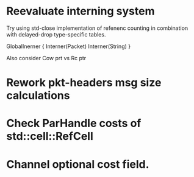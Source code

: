 # Reevaluate interning system

Try using std-close implementation of refenenc counting in
combination with delayed-drop type-specific tables.

GlobalInerner {
Interner(Packet)
Interner(String)
}

Also consider Cow prt vs Rc ptr

# Rework pkt-headers msg size calculations

# Check ParHandle costs of std::cell::RefCell

# Channel optional cost field.

